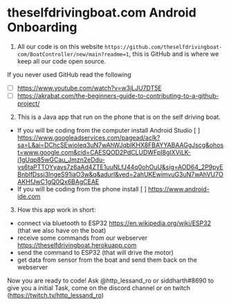 # theselfdrivingboat.com Android Onboarding



1. All our code is on this website `https://github.com/theselfdrivingboat-com/BoatController/new/main?readme=1`, this is GitHub and is where we keep all our code open source.

If you never used GitHub read the following 
- [ ] https://www.youtube.com/watch?v=w3jLJU7DT5E
- [ ] https://akrabat.com/the-beginners-guide-to-contributing-to-a-github-project/

2. This is a Java app that run on the phone that is on the self driving boat.

- If you will be coding from the computer install Android Studio [ ] https://www.googleadservices.com/pagead/aclk?sa=L&ai=DChcSEwioleq3uN7wAhWJqbIKHX8FBAYYABAAGgJscg&ohost=www.google.com&cid=CAESQOD2PdCLUDWFpI8gIXViLK-i1gUqp85wGCau_Jmzn2eDdu-vs6taPTTOYyavs7z6aAd4ZTE1uuNLfJ44q0ohOuU&sig=AOD64_2P9pyEBnblfDssj3IngeS91iaO3w&q&adurl&ved=2ahUKEwimvuG3uN7wAhVU7OAKHfJwC1gQ0Qx6BAgCEAE
- If you will be coding from the phone install  [ ] https://www.android-ide.com

3. How this app work in short:
- connect via bluetooth to ESP32 https://en.wikipedia.org/wiki/ESP32 (that we also have on the boat)
- receive some commands from our webserver https://theselfdrivingboat.herokuapp.com
- send the command to ESP32 (that will drive the motor)
- get data from sensor from the boat and send them back on the webserver

Now you are ready to code! Ask @http_lessand_ro or siddharth#8690 to give you a initial Task, come on the discord channel or on twitch (https://twitch.tv/http_lessand_ro)
